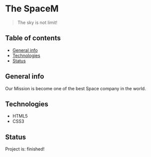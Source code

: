 # The SpaceM
> The sky is not limit!

## Table of contents
* [General info](#general-info)
* [Technologies](#technologies)
* [Status](#status)

## General info
Our Mission is become one of the best Space company in the world.

## Technologies
* HTML5
* CSS3

## Status
Project is: finished!
